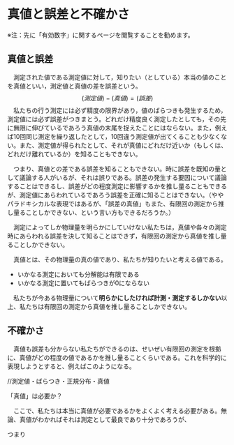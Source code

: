 # 真値と誤差と不確かさ

※注：先に「有効数字」に関するページを閲覧することを勧めます。



## 真値と誤差

　測定された値である測定値に対して，知りたい（としている）本当の値のことを真値といい，測定値と真値の差を誤差という。
$$
(測定値)-(真値)=(誤差)
$$
　私たちの行う測定には必ず精度の限界があり，値のばらつきも発生するため，測定値には必ず誤差がつきまとう。どれだけ精度良く測定したとしても，その先に無限に伸びているであろう真値の末尾を捉えたことにはならない。また，例えば10回同じ測定を繰り返したとして，10回違う測定値が出てくることも少なくない。また、測定値が得られたとして、それが真値にどれだけ近いか（もしくは、どれだけ離れているか）を知ることもできない。

　つまり、真値との差である誤差を知ることもできない。時に誤差を既知の量として議論する人がいるが、それは誤りである。誤差の発生する要因について議論することはできるし、誤差がどの程度測定に影響するかを推し量ることもできるが、測定値にあらわれているであろう誤差を正確に知ることはできない。（ややパラドキシカルな表現ではあるが、「誤差の真値」もまた、有限回の測定から推し量ることしかできない、という言い方もできるだろうか。）

　測定によってしか物理量を明らかにしていけない私たちは，真値や各々の測定時にあらわれる誤差を決して知ることはできず，有限回の測定から真値を推し量ることしかできない。

　真値とは、その物理量の真の値であり、私たちが知りたいと考える値である。

- いかなる測定においても分解能は有限である
- いかなる測定に置いてもばらつきが0にならない

　私たちが今ある物理量について**明らかにしたければ計測・測定するしかない**以上、私たちは有限回の測定から真値を推し量ることしかできない。



## 不確かさ

　真値も誤差も分からない私たちができるのは、せいぜい有限回の測定を根拠に、真値がどの程度の値であるかを推し量ることくらいである。これを科学的に表現しようとすると、例えばこのようになる。



//測定値・ばらつき・正規分布・真値



「真値」は必要か？

　ここで、私たちは本当に真値が必要であるかをよくよく考える必要がある。無論、真値がわかればそれは測定として最良であり十分であろうが、



つまり